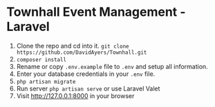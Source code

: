 ﻿
# Townhall Event Management - Laravel


1.  Clone the repo and cd into it.
	  `git clone https://github.com/DavidAyers/Townhall.git`
2.  `composer install`
3.  Rename or copy  `.env.example`  file to  `.env` and setup all information.
4.  Enter your database credentials in your  `.env`  file.
5.  `php artisan migrate`
6.  Run server `php artisan serve`  or use Laravel Valet
7.  Visit http://127.0.0.1:8000 in your browser

